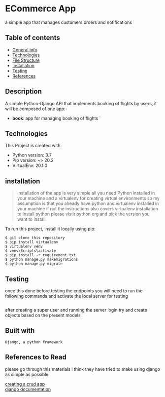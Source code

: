 # ECommerce App
 a simple app that manages customers orders and notifications


## Table of contents
* [General info](#description)
* [Technologies](#technologies)
* [File Structure](#file-structure)
* [Installation](#installation)
* [Testing](#test)
* [References](#references-to-read)



## Description
A simple Python-Django API that implements booking of flights by  users, it will be
 composed of one app:-
 * <b>book</b>: app for managing  booking of flights
 `

## Technologies
This Project is created with:
* Python version: 3.7
* Pip version: ~> 20.2
* VirtualEnv: 20.1.0

## installation
 >installation of the app is very simple all you need Python installed in your machine and a virtualenv for creating
> virtual environments so my assumption is that you already have python and virtualenv installed in your machine if
> not the instructions also covers virtualenv installation
>to install python please vistit python org and pick the version you want to install

To run this project, install it locally using pip:
```
$ git clone this repository
$ pip install virtualenv
$ virtualenv venv
$ venv\Scripts\activate
$ pip install -r requirement.txt
$ python manage.py makemigrations
$ python manage.py migrate
```


## Testing
     
 once this done before testing the endpoints you will need to run the following commands and activate the local
  server for testing
  ```
  ```

after creating a super user and running the server login
try and create objects based on the present models
 
 
 ## Built with 
    Django, a python framework


## References to Read
please go through this materials I think they have tried to make using django as simple as possible

[creating a crud app](https://stackabuse.com/creating-a-rest-api-in-python-with-django)
<br>
[django documentation](https://docs.djangoproject.com/en/3.2/)
    

